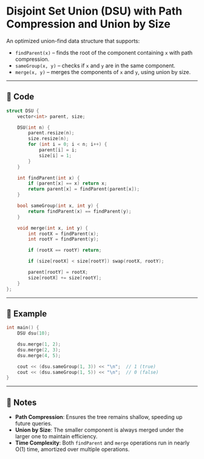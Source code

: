 # Disjoint Set Union (DSU) with Path Compression and Union by Size

An optimized union-find data structure that supports:

- `findParent(x)` – finds the root of the component containing `x` with path compression.
- `sameGroup(x, y)` – checks if `x` and `y` are in the same component.
- `merge(x, y)` – merges the components of `x` and `y`, using union by size.

---

## 🔧 Code

```cpp
struct DSU {
    vector<int> parent, size;

    DSU(int n) {
        parent.resize(n);
        size.resize(n);
        for (int i = 0; i < n; i++) {
            parent[i] = i;
            size[i] = 1;
        }
    }

    int findParent(int x) {
        if (parent[x] == x) return x;
        return parent[x] = findParent(parent[x]);
    }

    bool sameGroup(int x, int y) {
        return findParent(x) == findParent(y);
    }

    void merge(int x, int y) {
        int rootX = findParent(x);
        int rootY = findParent(y);

        if (rootX == rootY) return;

        if (size[rootX] < size[rootY]) swap(rootX, rootY);

        parent[rootY] = rootX;
        size[rootX] += size[rootY];
    }
};
```

---

## 🧪 Example

```cpp
int main() {
    DSU dsu(10);

    dsu.merge(1, 2);
    dsu.merge(2, 3);
    dsu.merge(4, 5);

    cout << (dsu.sameGroup(1, 3)) << "\n";  // 1 (true)
    cout << (dsu.sameGroup(1, 5)) << "\n";  // 0 (false)
}
```

---

## 📌 Notes

- **Path Compression**: Ensures the tree remains shallow, speeding up future queries.
- **Union by Size**: The smaller component is always merged under the larger one to maintain efficiency.
- **Time Complexity**: Both `findParent` and `merge` operations run in nearly O(1) time, amortized over multiple operations. 